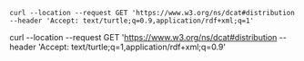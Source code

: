 
`curl --location --request GET 'https://www.w3.org/ns/dcat#distribution --header 'Accept: text/turtle;q=0.9,application/rdf+xml;q=1'`


curl --location --request GET 'https://www.w3.org/ns/dcat#distribution --header 'Accept: text/turtle;q=1,application/rdf+xml;q=0.9'
